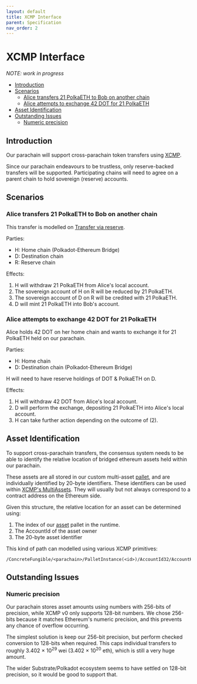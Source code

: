 ```yaml
---
layout: default
title: XCMP Interface
parent: Specification
nav_order: 2
---
```


# XCMP Interface <!-- omit in toc -->

_NOTE: work in progress_

- [Introduction](#introduction)
- [Scenarios](#scenarios)
  - [Alice transfers 21 PolkaETH to Bob on another chain](#alice-transfers-21-polkaeth-to-bob-on-another-chain)
  - [Alice attempts to exchange 42 DOT for 21 PolkaETH](#alice-attempts-to-exchange-42-dot-for-21-polkaeth)
- [Asset Identification](#asset-identification)
- [Outstanding Issues](#outstanding-issues)
  - [Numeric precision](#numeric-precision)

## Introduction

Our parachain will support cross-parachain token transfers using [XCMP](https://github.com/paritytech/xcm-format/blob/master/README.md).

Since our parachain endeavours to be trustless, only reserve-backed transfers will be supported. Participating chains will need to agree on a parent chain to hold sovereign (reserve) accounts.

## Scenarios

### Alice transfers 21 PolkaETH to Bob on another chain

This transfer is modelled on [Transfer via reserve](https://github.com/paritytech/xcm-format/blob/master/README.md#transfer-via-reserve).

Parties:
- H: Home chain (Polkadot-Ethereum Bridge)
- D: Destination chain
- R: Reserve chain

Effects:
1. H will withdraw 21 PolkaETH from Alice's local account.
2. The sovereign account of H on R will be reduced by 21 PolkaETH.
3. The sovereign account of D on R will be credited with 21 PolkaETH.
4. D will mint 21 PolkaETH into Bob's account.

### Alice attempts to exchange 42 DOT for 21 PolkaETH

Alice holds 42 DOT on her home chain and wants to exchange it for 21 PolkaETH held on our parachain.

Parties:
- H: Home chain
- D: Destination chain (Polkadot-Ethereum Bridge)

H will need to have reserve holdings of DOT & PolkaETH on D.

Effects:
1. H will withdraw 42 DOT from Alice's local account.
2. D will perform the exchange, depositing 21 PolkaETH into Alice's local account.
3. H can take further action depending on the outcome of (2).

## Asset Identification

To support cross-parachain transfers, the consensus system needs to be able to identify the relative location of bridged ethereum assets held within our parachain.

These assets are all stored in our custom multi-asset [pallet](https://sad-curie-a48c3f.netlify.app/artemis_asset/index.html), and are individually identified by 20-byte identifiers. These identifiers can be used within [XCMP's MultiAssets](https://github.com/paritytech/xcm-format/blob/master/README.md#multiasset-universal-asset-identifiers). They will usually but not always correspond to a contract address on the Ethereum side.

Given this structure, the relative location for an asset can be determined using:
1. The index of our [asset](https://sad-curie-a48c3f.netlify.app/artemis_asset/index.html) pallet in the runtime.
2. The AccountId of the asset owner
3. The 20-byte asset identifier

This kind of path can modelled using various XCMP primitives:

```text
/ConcreteFungible/<parachain>/PalletInstance(<id>)/AccountId32/AccountKey20
```

## Outstanding Issues

### Numeric precision

Our parachain stores asset amounts using numbers with 256-bits of precision, while XCMP v0 only supports 128-bit numbers. We chose 256-bits because it matches Ethereum's numeric precision, and this prevents any chance of overflow occurring.

The simplest solution is keep our 256-bit precision, but perform checked conversion to 128-bits when required. This caps individual transfers to roughly 3.402 × 10<sup>29</sup> wei (3.402 × 10<sup>20</sup> eth), which is still a very huge amount.

The wider Substrate/Polkadot ecosystem seems to have settled on 128-bit precision, so it would be good to support that.
